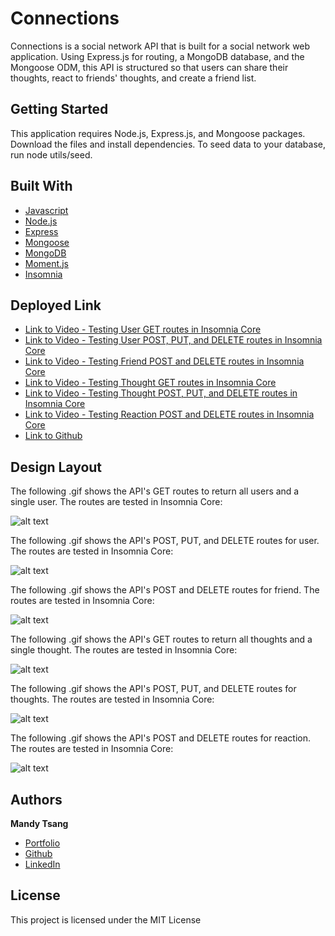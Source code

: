 # Connections

Connections is a social network API that is built for a social network web application. Using Express.js for routing, a MongoDB database, and the Mongoose ODM, this API is structured so that users can share their thoughts, react to friends' thoughts, and create a friend list. 

## Getting Started

This application requires Node.js, Express.js, and Mongoose packages. Download the files and install dependencies. To seed data to your database, run node utils/seed. 

## Built With

* [Javascript](https://developer.mozilla.org/en-US/docs/Web/JavaScript)
* [Node.js](https://nodejs.org/en/)
* [Express](https://expressjs.com)
* [Mongoose](https://mongoosejs.com)
* [MongoDB](https://www.mongodb.com)
* [Moment.js](https://momentjs.com)
* [Insomnia](https://insomnia.rest)


## Deployed Link

* [Link to Video - Testing User GET routes in Insomnia Core](https://youtu.be/PmXSH1tkLyQ)
* [Link to Video - Testing User POST, PUT, and DELETE routes in Insomnia Core](https://youtu.be/stZZnDRqg1o)
* [Link to Video - Testing Friend POST and DELETE routes in Insomnia Core](https://youtu.be/VkScZjpc58M)
* [Link to Video - Testing Thought GET routes in Insomnia Core](https://youtu.be/eDcI4PqXAWY)
* [Link to Video - Testing Thought POST, PUT, and DELETE routes in Insomnia Core](https://youtu.be/TPowjQdR6KA)
* [Link to Video - Testing Reaction POST and DELETE routes in Insomnia Core](https://youtu.be/ruHKBR6uR6E)
* [Link to Github](https://github.com/MANDYTSANG007/Connections)

## Design Layout


The following .gif shows the API's GET routes to return all users and a single user. The routes are tested in Insomnia Core:

![alt text](./images/Testing-GET-User-Routes.gif)


The following .gif shows the API's POST, PUT, and DELETE routes for user. The routes are tested in Insomnia Core:

![alt text](./images/Testing-POST-PUT-DELETE-User-Routes.gif)


The following .gif shows the API's POST and DELETE routes for friend. The routes are tested in Insomnia Core:

![alt text](./images/Testing-POST-DELETE-Friend-Routes.gif)


The following .gif shows the API's GET routes to return all thoughts and a single thought. The routes are tested in Insomnia Core:

![alt text](./images/Testing-GET-Thought-Routes.gif)


The following .gif shows the API's POST, PUT, and DELETE routes for thoughts. The routes are tested in Insomnia Core:

![alt text](./images/Testing-POST-PUT-DELETE-Thought-Routes.gif)


The following .gif shows the API's POST and DELETE routes for reaction. The routes are tested in Insomnia Core:

![alt text](./images/Testing-POST-DELETE-Reaction-Routes.gif)


## Authors

**Mandy Tsang** 

- [Portfolio](https://mandytsang007.github.io/new-portfolio/)
- [Github](https://github.com/MANDYTSANG007)
- [LinkedIn](https://www.linkedin.com/in/man-tsang-64308b22a/)


## License

This project is licensed under the MIT License 

